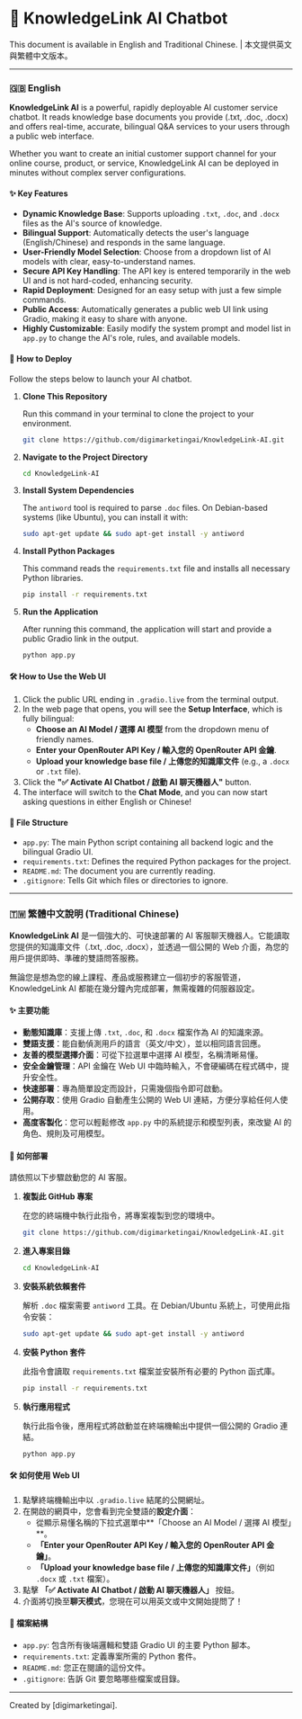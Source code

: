# 🤖 KnowledgeLink AI Chatbot

This document is available in English and Traditional Chinese. | 本文提供英文與繁體中文版本。

---

### 🇬🇧 English

**KnowledgeLink AI** is a powerful, rapidly deployable AI customer service chatbot. It reads knowledge base documents you provide (.txt, .doc, .docx) and offers real-time, accurate, bilingual Q&A services to your users through a public web interface.

Whether you want to create an initial customer support channel for your online course, product, or service, KnowledgeLink AI can be deployed in minutes without complex server configurations.

#### ✨ Key Features

- **Dynamic Knowledge Base**: Supports uploading `.txt`, `.doc`, and `.docx` files as the AI's source of knowledge.
- **Bilingual Support**: Automatically detects the user's language (English/Chinese) and responds in the same language.
- **User-Friendly Model Selection**: Choose from a dropdown list of AI models with clear, easy-to-understand names.
- **Secure API Key Handling**: The API key is entered temporarily in the web UI and is not hard-coded, enhancing security.
- **Rapid Deployment**: Designed for an easy setup with just a few simple commands.
- **Public Access**: Automatically generates a public web UI link using Gradio, making it easy to share with anyone.
- **Highly Customizable**: Easily modify the system prompt and model list in `app.py` to change the AI's role, rules, and available models.

#### 🚀 How to Deploy

Follow the steps below to launch your AI chatbot.

1.  **Clone This Repository**

    Run this command in your terminal to clone the project to your environment.
    ```bash
    git clone https://github.com/digimarketingai/KnowledgeLink-AI.git
    ```

2.  **Navigate to the Project Directory**
    ```bash
    cd KnowledgeLink-AI
    ```

3.  **Install System Dependencies**

    The `antiword` tool is required to parse `.doc` files. On Debian-based systems (like Ubuntu), you can install it with:
    ```bash
    sudo apt-get update && sudo apt-get install -y antiword
    ```

4.  **Install Python Packages**

    This command reads the `requirements.txt` file and installs all necessary Python libraries.
    ```bash
    pip install -r requirements.txt
    ```

5.  **Run the Application**

    After running this command, the application will start and provide a public Gradio link in the output.
    ```bash
    python app.py
    ```

#### 🛠️ How to Use the Web UI

1.  Click the public URL ending in `.gradio.live` from the terminal output.
2.  In the web page that opens, you will see the **Setup Interface**, which is fully bilingual:
    -   **Choose an AI Model / 選擇 AI 模型** from the dropdown menu of friendly names.
    -   **Enter your OpenRouter API Key / 輸入您的 OpenRouter API 金鑰**.
    -   **Upload your knowledge base file / 上傳您的知識庫文件** (e.g., a `.docx` or `.txt` file).
3.  Click the **"✅ Activate AI Chatbot / 啟動 AI 聊天機器人"** button.
4.  The interface will switch to the **Chat Mode**, and you can now start asking questions in either English or Chinese!

#### 📂 File Structure

-   `app.py`: The main Python script containing all backend logic and the bilingual Gradio UI.
-   `requirements.txt`: Defines the required Python packages for the project.
-   `README.md`: The document you are currently reading.
-   `.gitignore`: Tells Git which files or directories to ignore.

---

### 🇹🇼 繁體中文說明 (Traditional Chinese)

**KnowledgeLink AI** 是一個強大的、可快速部署的 AI 客服聊天機器人。它能讀取您提供的知識庫文件（.txt, .doc, .docx），並透過一個公開的 Web 介面，為您的用戶提供即時、準確的雙語問答服務。

無論您是想為您的線上課程、產品或服務建立一個初步的客服管道，KnowledgeLink AI 都能在幾分鐘內完成部署，無需複雜的伺服器設定。

#### ✨ 主要功能

- **動態知識庫**：支援上傳 `.txt`, `.doc`, 和 `.docx` 檔案作為 AI 的知識來源。
- **雙語支援**：能自動偵測用戶的語言（英文/中文），並以相同語言回應。
- **友善的模型選擇介面**：可從下拉選單中選擇 AI 模型，名稱清晰易懂。
- **安全金鑰管理**：API 金鑰在 Web UI 中臨時輸入，不會硬編碼在程式碼中，提升安全性。
- **快速部署**：專為簡單設定而設計，只需幾個指令即可啟動。
- **公開存取**：使用 Gradio 自動產生公開的 Web UI 連結，方便分享給任何人使用。
- **高度客製化**：您可以輕鬆修改 `app.py` 中的系統提示和模型列表，來改變 AI 的角色、規則及可用模型。

#### 🚀 如何部署

請依照以下步驟啟動您的 AI 客服。

1.  **複製此 GitHub 專案**

    在您的終端機中執行此指令，將專案複製到您的環境中。
    ```bash
    git clone https://github.com/digimarketingai/KnowledgeLink-AI.git
    ```

2.  **進入專案目錄**
    ```bash
    cd KnowledgeLink-AI
    ```

3.  **安裝系統依賴套件**

    解析 `.doc` 檔案需要 `antiword` 工具。在 Debian/Ubuntu 系統上，可使用此指令安裝：
    ```bash
    sudo apt-get update && sudo apt-get install -y antiword
    ```

4.  **安裝 Python 套件**

    此指令會讀取 `requirements.txt` 檔案並安裝所有必要的 Python 函式庫。
    ```bash
    pip install -r requirements.txt
    ```

5.  **執行應用程式**

    執行此指令後，應用程式將啟動並在終端機輸出中提供一個公開的 Gradio 連結。
    ```bash
    python app.py
    ```

#### 🛠️ 如何使用 Web UI

1.  點擊終端機輸出中以 `.gradio.live` 結尾的公開網址。
2.  在開啟的網頁中，您會看到完全雙語的**設定介面**：
    -   從顯示易懂名稱的下拉式選單中**「Choose an AI Model / 選擇 AI 模型」**。
    -   **「Enter your OpenRouter API Key / 輸入您的 OpenRouter API 金鑰」**。
    -   **「Upload your knowledge base file / 上傳您的知識庫文件」**（例如 `.docx` 或 `.txt` 檔案）。
3.  點擊 **「✅ Activate AI Chatbot / 啟動 AI 聊天機器人」** 按鈕。
4.  介面將切換至**聊天模式**，您現在可以用英文或中文開始提問了！

#### 📂 檔案結構

-   `app.py`: 包含所有後端邏輯和雙語 Gradio UI 的主要 Python 腳本。
-   `requirements.txt`: 定義專案所需的 Python 套件。
-   `README.md`: 您正在閱讀的這份文件。
-   `.gitignore`: 告訴 Git 要忽略哪些檔案或目錄。

---

Created by [digimarketingai].
